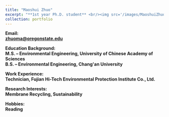 ```yaml
---
title: "Maoshui Zhuo"
excerpt: "**1st year Ph.D. student** <br/><img src='/images/MaoshuiZhuo.jpg' width='250' height='250'>"
collection: portfolio
---
```


**Email:** <br/>
**zhuoma@oregonstate.edu**

**Education Background:** <br/>
**M.S. – Environmental Engineering, University of Chinese Academy of Sciences** <br/>
**B.S. – Environmental Engineering, Chang'an University**

**Work Experience:** <br/>
**Technician, Fujian Hi-Tech Environmental Protection Institute Co., Ltd.**

**Research Interests:** <br/>
**Membrane Recycling, Sustainability**

**Hobbies:** <br/>
**Reading**
